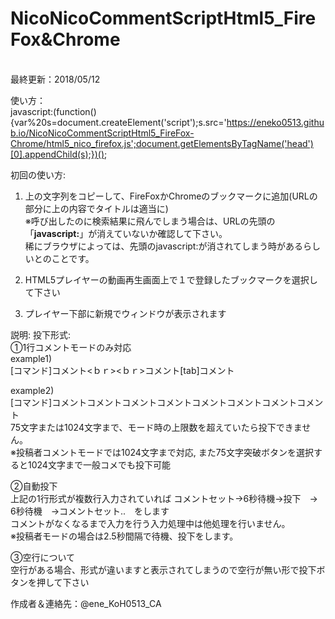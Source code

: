 ﻿# NicoNicoCommentScriptHtml5_FireFox&Chrome<br>
<br>
最終更新：2018/05/12  

使い方：<br>
javascript:(function(){var%20s=document.createElement('script');s.src='https://eneko0513.github.io/NicoNicoCommentScriptHtml5_FireFox-Chrome/html5_nico_firefox.js';document.getElementsByTagName('head')[0].appendChild(s);})();



初回の使い方:  
1. 上の文字列をコピーして、FireFoxかChromeのブックマークに追加(URLの部分に上の内容でタイトルは適当に)  
※呼び出したのに検索結果に飛んでしまう場合は、URLの先頭の「**javascript:**」が消えていないか確認して下さい。  
稀にブラウザによっては、先頭のjavascript:が消されてしまう時があるらしいとのことです。  

2. HTML5プレイヤーの動画再生画面上で１で登録したブックマークを選択して下さい
3. プレイヤー下部に新規でウィンドウが表示されます


説明:
 投下形式:  
 ①1行コメントモードのみ対応 <br>
 example1) <br>
 [コマンド]コメント<ｂｒ><ｂｒ>コメント[tab]コメント<br>  

 example2) <br>
 [コマンド]コメントコメントコメントコメントコメントコメントコメントコメント  
 75文字または1024文字まで、モード時の上限数を超えていたら投下できません。  
 ※投稿者コメントモードでは1024文字まで対応, また75文字突破ボタンを選択すると1024文字まで一般コメでも投下可能

 ②自動投下<br>
 上記の1行形式が複数行入力されていれば コメントセット→6秒待機→投下　→　6秒待機　→コメントセット..　をします<br>
 コメントがなくなるまで入力を行う入力処理中は他処理を行いません。  
 ※投稿者モードの場合は2.5秒間隔で待機、投下をします。

 ③空行について<br>
 空行がある場合、形式が違いますと表示されてしまうので空行が無い形で投下ボタンを押して下さい  

 作成者＆連絡先：@ene_KoH0513_CA  